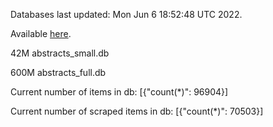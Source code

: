 Databases last updated: Mon Jun  6 18:52:48 UTC 2022. 

Available [here](https://github.com/cbeauhilton/ash-db/releases).


42M	abstracts_small.db

600M	abstracts_full.db

Current number of items in db:
[{"count(*)": 96904}]

Current number of scraped items in db:
[{"count(*)": 70503}]
